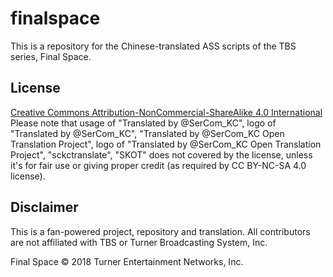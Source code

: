 # finalspace
This is a repository for the Chinese-translated ASS scripts of the TBS series, Final Space.

## License
[Creative Commons Attribution-NonCommercial-ShareAlike 4.0 International](https://creativecommons.org/licenses/by-nc-sa/4.0/deed) 
Please note that usage of "Translated by @SerCom_KC", logo of "Translated by @SerCom_KC", "Translated by @SerCom_KC Open Translation Project", logo of "Translated by @SerCom_KC Open Translation Project", "sckctranslate", "SKOT" does not covered by the license, unless it's for fair use or giving proper credit (as required by CC BY-NC-SA 4.0 license).

## Disclaimer
This is a fan-powered project, repository and translation.
All contributors are not affiliated with TBS or Turner Broadcasting System, Inc.

Final Space © 2018 Turner Entertainment Networks, Inc.